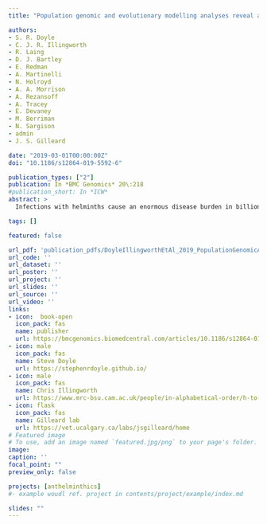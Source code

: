 ```yaml
---
title: "Population genomic and evolutionary modelling analyses reveal a single major QTL for ivermectin drug resistance in the pathogenic nematode, Haemonchus contortus"

authors:
- S. R. Doyle
- C. J. R. Illingworth
- R. Laing
- D. J. Bartley
- E. Redman
- A. Martinelli
- N. Holroyd
- A. A. Morrison
- A. Rezansoff
- A. Tracey
- E. Devaney
- M. Berriman
- N. Sargison
- admin
- J. S. Gilleard

date: "2019-03-01T00:00:00Z"
doi: "10.1186/s12864-019-5592-6"

publication_types: ["2"]
publication: In *BMC Genomics* 20\:218
#publication_short: In *ICW*
abstract: >
  Infections with helminths cause an enormous disease burden in billions of animals and plants worldwide. Large scale use of anthelmintics has driven the evolution of resistance in a number of species that infect livestock and companion animals, and there are growing concerns regarding the reduced efficacy in some human-infective helminths. Understanding the mechanisms by which resistance evolves is the focus of increasing interest; robust genetic analysis of helminths is challenging, and although many candidate genes have been proposed, the genetic basis of resistance remains poorly resolved. Here, we present a genome-wide analysis of two genetic crosses between ivermectin resistant and sensitive isolates of the parasitic nematode Haemonchus contortus, an economically important gastrointestinal parasite of small ruminants and a model for anthelmintic research. Whole genome sequencing of parental populations, and key stages throughout the crosses, identified extensive genomic diversity that differentiates populations, but after backcrossing and selection, a single genomic quantitative trait locus (QTL) localised on chromosome V was revealed to be associated with ivermectin resistance. This QTL was common between the two geographically and genetically divergent resistant populations and did not include any leading candidate genes, suggestive of a previously uncharacterised mechanism and/or driver of resistance. Despite limited resolution due to low recombination in this region, population genetic analyses and novel evolutionary models supported strong selection at this QTL, driven by at least partial dominance of the resistant allele, and that large resistance-associated haplotype blocks were enriched in response to selection. We have described the genetic architecture and mode of ivermectin selection, revealing a major genomic locus associated with ivermectin resistance, the most conclusive evidence to date in any parasitic nematode. This study highlights a novel genome-wide approach to the analysis of a genetic cross in non-model organisms with extreme genetic diversity, and the importance of a high-quality reference genome in interpreting the signals of selection so identified.

tags: []

featured: false

url_pdf: 'publication_pdfs/DoyleIllingworthEtAl_2019_PopulationGenomicAndEvolutionaryModellingRevealASingleMajorQTLForIvermectinDrugResistanceInThePathogenicNematodeHaemonchusContortus_BMCGenomics.pdf'
url_code: ''
url_dataset: ''
url_poster: ''
url_project: ''
url_slides: ''
url_source: ''
url_video: ''
links:
- icon:  book-open
  icon_pack: fas
  name: publisher
  url: https://bmcgenomics.biomedcentral.com/articles/10.1186/s12864-019-5592-6
- icon: male
  icon_pack: fas
  name: Steve Doyle
  url: https://stephenrdoyle.github.io/
- icon: male
  icon_pack: fas
  name: Chris Illingworth
  url: https://www.mrc-bsu.cam.ac.uk/people/in-alphabetical-order/h-to-m/chris-illingworth/
- icon: flask
  icon_pack: fas
  name: Gilleard lab
  url: https://vet.ucalgary.ca/labs/jsgilleard/home
# Featured image
# To use, add an image named `featured.jpg/png` to your page's folder.
image:
caption: ''
focal_point: ""
preview_only: false

projects: [anthelminthics]
#- example woudl ref. project in contents/project/example/index.md

slides: ""
---
```

